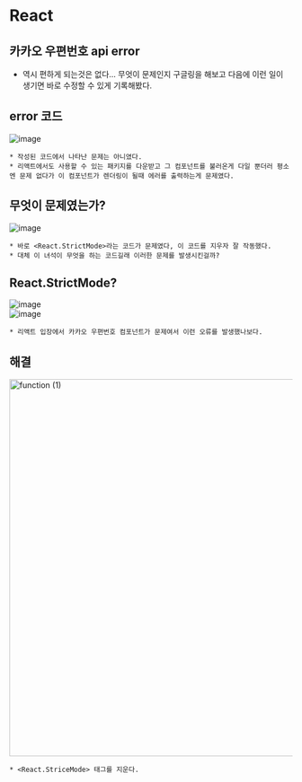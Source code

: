 # React
  ## 카카오 우편번호 api error 

  * 역시 편하게 되는것은 없다... 무엇이 문제인지 구글링을 해보고 다음에 이런 일이 생기면 바로 수정할 수 있게 기록해봤다.

  
  ## error 코드

  ![image](https://user-images.githubusercontent.com/94499416/166423799-34affa83-3906-4041-8d8d-8a207168bd9d.png)
  
    * 작성된 코드에서 나타난 문제는 아니였다.
    * 리액트에서도 사용할 수 있는 패키지를 다운받고 그 컴포넌트를 불러온게 다일 뿐더러 평소엔 문제 없다가 이 컴포넌트가 렌더링이 될때 에러를 출력하는게 문제였다.


  ## 무엇이 문제였는가?
  
  ![image](https://user-images.githubusercontent.com/94499416/166424083-4639380a-dee7-485a-b290-0e31e5ef2386.png)
    
    * 바로 <React.StrictMode>라는 코드가 문제였다, 이 코드를 지우자 잘 작동했다.
    * 대체 이 녀석이 무엇을 하는 코드길래 이러한 문제를 발생시킨걸까?

  ## React.StrictMode?
  
  ![image](https://user-images.githubusercontent.com/94499416/166424430-21b8c733-3b86-4f04-934e-615c2f72ea52.png) <br/>
  ![image](https://user-images.githubusercontent.com/94499416/166424454-fe63ea9f-6eba-4e3c-9369-2b3213392203.png)
  
    * 리액트 입장에서 카카오 우편번호 컴포넌트가 문제여서 이런 오류를 발생했나보다.
    
  ## 해결 
  
  <img width="672" alt="function (1)" src="https://user-images.githubusercontent.com/94499416/166424776-fd508988-807f-45ab-bbc1-4ba47ea96a5d.png">
  
    * <React.StriceMode> 태그를 지운다.

